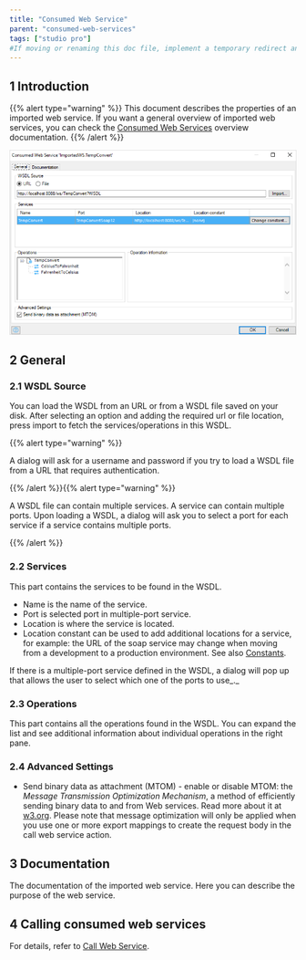 ```yaml
---
title: "Consumed Web Service"
parent: "consumed-web-services"
tags: ["studio pro"]
#If moving or renaming this doc file, implement a temporary redirect and let the respective team know they should update the URL in the product. See Mapping to Products for more details.
---
```


## 1 Introduction

{{% alert type="warning" %}}
This document describes the properties of an imported web service. If you want a general overview of imported web services, you can check the [Consumed Web Services](consumed-web-services) overview documentation.
{{% /alert %}}

![](attachments/16713734/16843949.png)

## 2 General

### 2.1 WSDL Source

You can load the WSDL from an URL or from a WSDL file saved on your disk. After selecting an option and adding the required url or file location, press import to fetch the services/operations in this WSDL.

{{% alert type="warning" %}}

A dialog will ask for a username and password if you try to load a WSDL file from a URL that requires authentication.

{{% /alert %}}{{% alert type="warning" %}}

A WSDL file can contain multiple services. A service can contain multiple ports. Upon loading a WSDL, a dialog will ask you to select a port for each service if a service contains multiple ports.

{{% /alert %}}

### 2.2 Services

This part contains the services to be found in the WSDL.

*   Name is the name of the service.
*   Port is selected port in multiple-port service.
*   Location is where the service is located.
*   Location constant can be used to add additional locations for a service, for example: the URL of the soap service may change when moving from a development to a production environment. See also [Constants](constants).

If there is a multiple-port service defined in the WSDL, a dialog will pop up that allows the user to select which one of the ports to use_._

### 2.3 Operations

This part contains all the operations found in the WSDL. You can expand the list and see additional information about individual operations in the right pane.

### 2.4 Advanced Settings

*   Send binary data as attachment (MTOM) - enable or disable MTOM: the _Message Transmission Optimization Mechanism_, a method of efficiently sending binary data to and from Web services. Read more about it at [w3.org](https://www.w3.org/TR/soap12-mtom/). Please note that message optimization will only be applied when you use one or more export mappings to create the request body in the call web service action.

## 3 Documentation

The documentation of the imported web service. Here you can describe the purpose of the web service.

## 4 Calling consumed web services

For details, refer to [Call Web Service](call-web-service-action).
